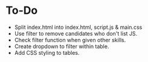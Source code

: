 # To-Do
- Split index.html into index.html, script.js & main.css
- Use filter to remove candidates who don't list JS.
- Check filter function when given other skills.
- Create dropdown to filter within table.
- Add CSS styling to tables.
